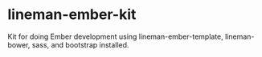 lineman-ember-kit
=================

Kit for doing Ember development using lineman-ember-template, lineman-bower, sass, and bootstrap installed.
